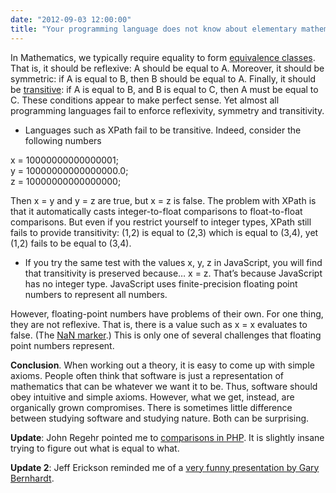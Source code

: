 ```yaml
---
date: "2012-09-03 12:00:00"
title: "Your programming language does not know about elementary mathematics"
---
```




In Mathematics, we typically require equality to form [equivalence classes](https://en.wikipedia.org/wiki/Equivalence_classes). That is, it should be reflexive: A should be equal to A. Moreover, it should be symmetric: if A is equal to B, then B should be equal to A. Finally, it should be [transitive](https://en.wikipedia.org/wiki/Transitive_relation): if A is equal to B, and B is equal to C, then A must be equal to C.
These conditions appear to make perfect sense. Yet almost all programming languages fail to enforce reflexivity, symmetry and transitivity.

- Languages such as XPath fail to be transitive. Indeed, consider the following numbers

x = 10000000000000001;<br/>
y = 10000000000000000.0;<br/>
z = 10000000000000000;

Then x = y and y = z are true, but x = z is false. The problem with XPath is that it automatically casts integer-to-float comparisons to float-to-float comparisons.
But even if you restrict yourself to integer types, XPath still fails to provide transitivity: (1,2) is equal to (2,3) which is equal to (3,4), yet (1,2) fails to be equal to (3,4).
- If you try the same test with the values x, y, z in JavaScript, you will find that transitivity is preserved because&hellip; x = z. That&rsquo;s because JavaScript has no integer type. JavaScript uses finite-precision floating point numbers to represent all numbers.

However, floating-point numbers have problems of their own. For one thing, they are not reflexive. That is, there is a value such as x = x evaluates to false. (The [NaN marker](https://en.wikipedia.org/wiki/NaN).) This is only one of several challenges that floating point numbers represent.


__Conclusion__. When working out a theory, it is easy to come up with simple axioms. People often think that software is just a representation of mathematics that can be whatever we want it to be. Thus, software should obey intuitive and simple axioms. However, what we get, instead, are organically grown compromises. There is sometimes little difference between studying software and studying nature. Both can be surprising.

__Update__: John Regehr pointed me to [comparisons in PHP](http://php.net/manual/en/types.comparisons.php). It is slightly insane trying to figure out what is equal to what.

__Update 2__: Jeff Erickson reminded me of a [very funny presentation by Gary Bernhardt](https://www.destroyallsoftware.com/talks/wat).

